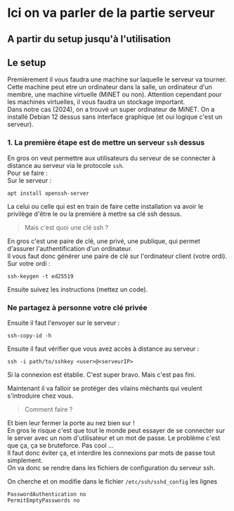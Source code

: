 # Ici on va parler de la partie serveur

## A partir du setup jusqu'à l'utilisation

## Le setup

Premièrement il vous faudra une machine sur laquelle le serveur va tourner. Cette machine peut etre un ordinateur dans la salle, un ordinateur d'un membre, une machine virtuelle (MiNET ou non). Attention cependant pour les machines virtuelles, il vous faudra un stockage important.  
Dans notre cas (2024), on a trouvé un super ordinateur de MiNET. On a installé Debian 12 dessus sans interface graphique (et oui logique c'est un serveur).  

### 1. La première étape est de mettre un serveur `ssh` dessus
En gros on veut permettre aux utilisateurs du serveur de se connecter à distance au serveur via le protocole `ssh`.  
Pour se faire :  
Sur le serveur :  
```
apt install openssh-server
```

La celui ou celle qui est en train de faire cette installation va avoir le privilège d'être le ou la première à mettre sa clé ssh dessus.  
> Mais c'est quoi une clé ssh ?  

En gros c'est une paire de clé, une privé, une publique, qui permet d'assurer l'authentification d'un ordinateur.  
Il vous faut donc générer une paire de clé sur l'ordinateur client (votre ordi).  
Sur votre ordi :  
```
ssh-keygen -t ed25519
```
Ensuite suivez les instructions (mettez un code).  
### **Ne partagez à personne votre clé privée**

Ensuite il faut l'envoyer sur le serveur : 
```
ssh-copy-id -h
```

Ensuite il faut vérifier que vous avez accès à distance au serveur :  
```
ssh -i path/to/sshkey <user>@<serveurIP>
```

Si la connexion est établie. C'est super bravo. Mais c'est pas fini.  

Maintenant il va falloir se protéger des vilains méchants qui veulent s'introduire chez vous.  
> Comment faire ? 

Et bien leur fermer la porte au nez bien sur !  
En gros le risque c'est que tout le monde peut essayer de se connecter sur le server avec un nom d'utilisateur et un mot de passe. Le problème c'est que ça, ça se bruteforce. Pas cool ...  
Il faut donc éviter ça, et interdire les connexions par mots de passe tout simplement.  
On va donc se rendre dans les fichiers de configuration du serveur ssh.  

On cherche et on modifie dans le fichier `/etc/ssh/sshd_config` les lignes 
```
PasswordAuthentication no
PermitEmptyPasswords no
```